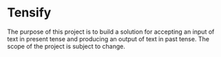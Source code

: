 # Tensify
The purpose of this project is to build a solution for accepting an input of text in present tense and producing an output of text in past tense. The scope of the project is subject to change.
